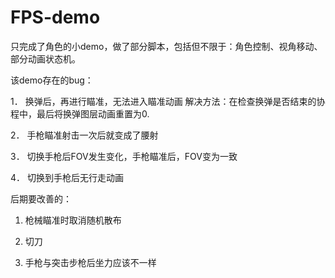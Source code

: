 # FPS-demo

只完成了角色的小demo，做了部分脚本，包括但不限于：角色控制、视角移动、部分动画状态机。

 该demo存在的bug：
 
 1．	换弹后，再进行瞄准，无法进入瞄准动画
解决方法：在检查换弹是否结束的协程中，最后将换弹图层动画重置为0.

2．	手枪瞄准射击一次后就变成了腰射

3．	切换手枪后FOV发生变化，手枪瞄准后，FOV变为一致

4．	切换到手枪后无行走动画

后期要改善的：
1.	枪械瞄准时取消随机散布

2.	切刀

3.	手枪与突击步枪后坐力应该不一样

